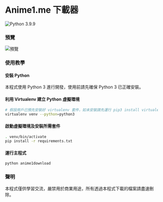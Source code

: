 # Anime1.me 下載器

![Python 3.9.9](https://img.shields.io/badge/python-3.9.9-blue.svg?logo=python&logoColor=white)

### 預覽
![預覽](./docs/demo-compressed.gif)

### 使用教學

#### 安裝 Python
本程式使用 Python 3 進行開發，使用前請先確保 Python 3 已正確安裝。

#### 利用 Virtualenv 建立 Python 虛擬環境
```bash
# 假設用戶已預先安裝好 virtualenv 套件，如未安裝請先運行 pip3 install virtualenv
virtualenv venv --python=python3
```

#### 啟動虛擬環境及安裝所需套件
```bash
. venv/bin/activate
pip install -r requirements.txt
```

#### 運行主程式
```bash
python anime1download
```

### 聲明
本程式僅供學習交流，嚴禁用於商業用途，所有透過本程式下載的檔案請盡速刪除。
